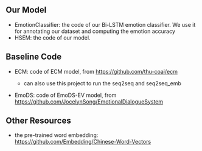 ## Our Model
* EmotionClassifier: the code of our Bi-LSTM emotion classifier. We use it for annotating our dataset and computing the emotion accuracy
* HSEM: the code of our model.

## Baseline Code
* ECM: code of ECM model, from https://github.com/thu-coai/ecm
    - can also use this project to run the seq2seq and seq2seq_emb
 
* EmoDS: code of EmoDS-EV model, from https://github.com/JocelynSong/EmotionalDialogueSystem

## Other Resources
* the pre-trained word embedding: https://github.com/Embedding/Chinese-Word-Vectors